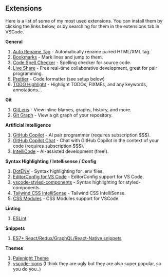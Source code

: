 ## Extensions

Here is a list of some of my most used extensions. You can install them by clicking the links below, or by searching for them in the extensions tab in VSCode.

**General**

1. [Auto Rename Tag](https://marketplace.visualstudio.com/items?itemName=formulahendry.auto-rename-tag) - Automatically rename paired HTML/XML tag.
2. [Bookmarks](https://marketplace.visualstudio.com/items?itemName=alefragnani.Bookmarks) - Mark lines and jump to them.
3. [Code Spell Checker](https://marketplace.visualstudio.com/items?itemName=streetsidesoftware.code-spell-checker) - Spelling checker for source code.
4. [Live Share](https://marketplace.visualstudio.com/items?itemName=MS-vsliveshare.vsliveshare) - Free real-time collaborative development, great for pair programming.
5. [Prettier](https://marketplace.visualstudio.com/items?itemName=esbenp.prettier-vscode) - Code formatter (see setup below)
6. [TODO Highlight](https://marketplace.visualstudio.com/items?itemName=wayou.vscode-todo-highlight) - Highlight TODOs, FIXMEs, and any keywords, annotations...

**Git**

1. [GitLens](https://marketplace.visualstudio.com/items?itemName=eamodio.gitlens) - View inline blames, graphs, history, and more.
2. [Git Graph](https://marketplace.visualstudio.com/items?itemName=mhutchie.git-graph) - View a git graph of your repository.

**Artificial Intelligence**

1. [GitHub Copilot](https://marketplace.visualstudio.com/items?itemName=GitHub.copilot) - AI pair programmer (requires subscription $$$).
2. [GitHub Copilot Chat](https://marketplace.visualstudio.com/items?itemName=GitHub.copilot-chat) - Chat with GitHub Copilot in the context of your code (requires subscription $$$).
3. [IntelliCode](https://marketplace.visualstudio.com/items?itemName=VisualStudioExptTeam.vscodeintellicode) - AI-assisted development (free!).

**Syntax Highlighting / Intellisense / Config**

1. [DotENV](https://marketplace.visualstudio.com/items?itemName=mikestead.dotenv) - Syntax highlighting for .env files.
2. [EditorConfig for VS Code](https://marketplace.visualstudio.com/items?itemName=EditorConfig.EditorConfig) - EditorConfig support for VS Code.
3. [vscode-styled-components](https://marketplace.visualstudio.com/items?itemName=jpoissonnier.vscode-styled-components) - Syntax highlighting for styled-components.
4. [Tailwind CSS IntelliSense](https://marketplace.visualstudio.com/items?itemName=bradlc.vscode-tailwindcss) - Tailwind CSS IntelliSense.
5. [CSS Modules](https://marketplace.visualstudio.com/items?itemName=clinyong.vscode-css-modules) - CSS Modules support for VSCode.

**Linting**

1. [ESLint](https://marketplace.visualstudio.com/items?itemName=dbaeumer.vscode-eslint)

**Snippets**

1. [ES7+ React/Redux/GraphQL/React-Native snippets](https://marketplace.visualstudio.com/items?itemName=dsznajder.es7-react-js-snippets)

**Themes**

1. [Palenight Theme](https://marketplace.visualstudio.com/items?itemName=whizkydee.material-palenight-theme)
2. [vscode-icons](https://marketplace.visualstudio.com/items?itemName=vscode-icons-team.vscode-icons) (I think they are ugly but they are also super popular, so you do you..)
